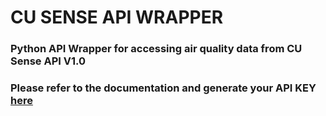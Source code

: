 # CU SENSE API WRAPPER
### Python API Wrapper for accessing air quality data from CU Sense API V1.0
### Please refer to the documentation and generate your API KEY [here](https://cusense.net/portal/#!/apis)
